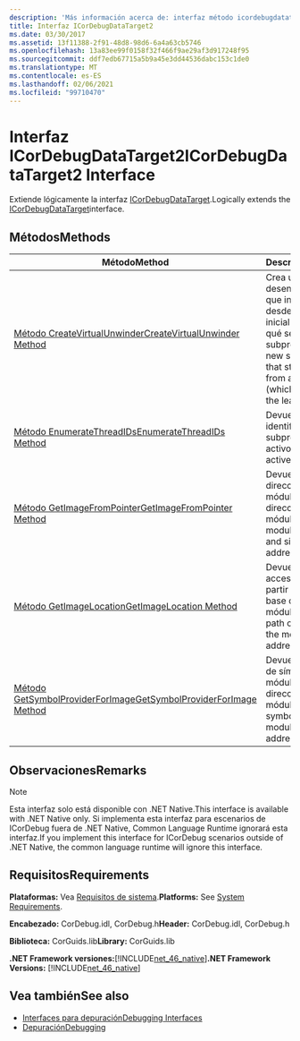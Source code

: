 ```yaml
---
description: 'Más información acerca de: interfaz método icordebugdatatarget2'
title: Interfaz ICorDebugDataTarget2
ms.date: 03/30/2017
ms.assetid: 13f11388-2f91-48d8-98d6-6a4a63cb5746
ms.openlocfilehash: 13a83ee99f0158f32f466f9ae29af3d917248f95
ms.sourcegitcommit: ddf7edb67715a5b9a45e3dd44536dabc153c1de0
ms.translationtype: MT
ms.contentlocale: es-ES
ms.lasthandoff: 02/06/2021
ms.locfileid: "99710470"
---
```

# <a name="icordebugdatatarget2-interface"></a><span data-ttu-id="e9795-103">Interfaz ICorDebugDataTarget2</span><span class="sxs-lookup"><span data-stu-id="e9795-103">ICorDebugDataTarget2 Interface</span></span>

<span data-ttu-id="e9795-104">Extiende lógicamente la interfaz [ICorDebugDataTarget](icordebugdatatarget-interface.md).</span><span class="sxs-lookup"><span data-stu-id="e9795-104">Logically extends the [ICorDebugDataTarget](icordebugdatatarget-interface.md)interface.</span></span>  
  
## <a name="methods"></a><span data-ttu-id="e9795-105">Métodos</span><span class="sxs-lookup"><span data-stu-id="e9795-105">Methods</span></span>  
  
|<span data-ttu-id="e9795-106">Método</span><span class="sxs-lookup"><span data-stu-id="e9795-106">Method</span></span>|<span data-ttu-id="e9795-107">Descripción</span><span class="sxs-lookup"><span data-stu-id="e9795-107">Description</span></span>|  
|------------|-----------------|  
|[<span data-ttu-id="e9795-108">Método CreateVirtualUnwinder</span><span class="sxs-lookup"><span data-stu-id="e9795-108">CreateVirtualUnwinder Method</span></span>](icordebugdatatarget2-createvirtualunwinder-method.md)|<span data-ttu-id="e9795-109">Crea un nuevo desenredador de pila que inicia el desenredo desde un contexto inicial (que no tiene por qué ser la hoja de un subproceso).</span><span class="sxs-lookup"><span data-stu-id="e9795-109">Creates a new stack unwinder that starts unwinding from an initial context (which isn't necessarily the leaf of a thread).</span></span>|  
|[<span data-ttu-id="e9795-110">Método EnumerateThreadIDs</span><span class="sxs-lookup"><span data-stu-id="e9795-110">EnumerateThreadIDs Method</span></span>](icordebugdatatarget2-enumeratethreadids-method.md)|<span data-ttu-id="e9795-111">Devuelve una lista de identificadores de subprocesos activos.</span><span class="sxs-lookup"><span data-stu-id="e9795-111">Returns a list of active thread IDs.</span></span>|  
|[<span data-ttu-id="e9795-112">Método GetImageFromPointer</span><span class="sxs-lookup"><span data-stu-id="e9795-112">GetImageFromPointer Method</span></span>](icordebugdatatarget2-getimagefrompointer-method.md)|<span data-ttu-id="e9795-113">Devuelve el tamaño y dirección base del módulo a partir de una dirección de ese módulo.</span><span class="sxs-lookup"><span data-stu-id="e9795-113">Returns the module base address and size from an address in that module.</span></span>|  
|[<span data-ttu-id="e9795-114">Método GetImageLocation</span><span class="sxs-lookup"><span data-stu-id="e9795-114">GetImageLocation Method</span></span>](icordebugdatatarget2-getimagelocation-method.md)|<span data-ttu-id="e9795-115">Devuelve la ruta de acceso de un módulo a partir de la dirección base del módulo.</span><span class="sxs-lookup"><span data-stu-id="e9795-115">Returns the path of a module from the module's base address.</span></span>|  
|[<span data-ttu-id="e9795-116">Método GetSymbolProviderForImage</span><span class="sxs-lookup"><span data-stu-id="e9795-116">GetSymbolProviderForImage Method</span></span>](icordebugdatatarget2-getsymbolproviderforimage-method.md)|<span data-ttu-id="e9795-117">Devuelve el proveedor de símbolos de un módulo a partir de la dirección base de ese módulo.</span><span class="sxs-lookup"><span data-stu-id="e9795-117">Returns the symbol-provider for a module from the base address of that module.</span></span>|  
  
## <a name="remarks"></a><span data-ttu-id="e9795-118">Observaciones</span><span class="sxs-lookup"><span data-stu-id="e9795-118">Remarks</span></span>  
  
> [!NOTE]
> <span data-ttu-id="e9795-119">Esta interfaz solo está disponible con .NET Native.</span><span class="sxs-lookup"><span data-stu-id="e9795-119">This interface is available with .NET Native only.</span></span> <span data-ttu-id="e9795-120">Si implementa esta interfaz para escenarios de ICorDebug fuera de .NET Native, Common Language Runtime ignorará esta interfaz.</span><span class="sxs-lookup"><span data-stu-id="e9795-120">If you implement this interface for ICorDebug scenarios outside of .NET Native, the common language runtime will ignore this interface.</span></span>  
  
## <a name="requirements"></a><span data-ttu-id="e9795-121">Requisitos</span><span class="sxs-lookup"><span data-stu-id="e9795-121">Requirements</span></span>  

 <span data-ttu-id="e9795-122">**Plataformas:** Vea [Requisitos de sistema](../../get-started/system-requirements.md).</span><span class="sxs-lookup"><span data-stu-id="e9795-122">**Platforms:** See [System Requirements](../../get-started/system-requirements.md).</span></span>  
  
 <span data-ttu-id="e9795-123">**Encabezado:** CorDebug.idl, CorDebug.h</span><span class="sxs-lookup"><span data-stu-id="e9795-123">**Header:** CorDebug.idl, CorDebug.h</span></span>  
  
 <span data-ttu-id="e9795-124">**Biblioteca:** CorGuids.lib</span><span class="sxs-lookup"><span data-stu-id="e9795-124">**Library:** CorGuids.lib</span></span>  
  
 <span data-ttu-id="e9795-125">**.NET Framework versiones:**[!INCLUDE[net_46_native](../../../../includes/net-46-native-md.md)]</span><span class="sxs-lookup"><span data-stu-id="e9795-125">**.NET Framework Versions:** [!INCLUDE[net_46_native](../../../../includes/net-46-native-md.md)]</span></span>  
  
## <a name="see-also"></a><span data-ttu-id="e9795-126">Vea también</span><span class="sxs-lookup"><span data-stu-id="e9795-126">See also</span></span>

- [<span data-ttu-id="e9795-127">Interfaces para depuración</span><span class="sxs-lookup"><span data-stu-id="e9795-127">Debugging Interfaces</span></span>](debugging-interfaces.md)
- [<span data-ttu-id="e9795-128">Depuración</span><span class="sxs-lookup"><span data-stu-id="e9795-128">Debugging</span></span>](index.md)
